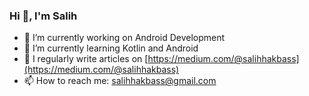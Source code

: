 ### Hi 👋, I'm Salih 



- 🔭 I’m currently working on Android Development
- 🌱 I’m currently learning Kotlin and Android
- 💬 I regularly write articles on [https://medium.com/@salihhakbass](https://medium.com/@salihhakbass)
- 📫 How to reach me: [salihhakbass@gmail.com](salihhakbass@gmail.com)


